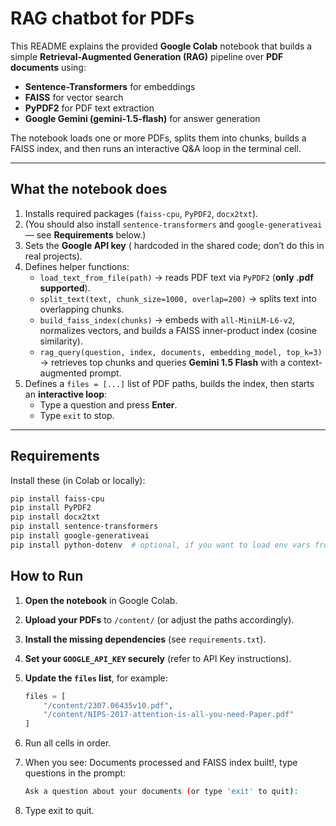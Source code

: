 # RAG chatbot for PDFs
This README explains the provided **Google Colab** notebook that builds a simple **Retrieval-Augmented Generation (RAG)** pipeline over **PDF documents** using:

- **Sentence-Transformers** for embeddings  
- **FAISS** for vector search  
- **PyPDF2** for PDF text extraction  
- **Google Gemini (gemini-1.5-flash)** for answer generation  

The notebook loads one or more PDFs, splits them into chunks, builds a FAISS index, and then runs an interactive Q&A loop in the terminal cell.

---

## What the notebook does

1. Installs required packages (`faiss-cpu`, `PyPDF2`, `docx2txt`).  
2. (You should also install `sentence-transformers` and `google-generativeai` — see **Requirements** below.)  
3. Sets the **Google API key** ( hardcoded in the shared code; don’t do this in real projects).  
4. Defines helper functions:
   - `load_text_from_file(path)` → reads PDF text via `PyPDF2` (**only .pdf supported**).  
   - `split_text(text, chunk_size=1000, overlap=200)` → splits text into overlapping chunks.  
   - `build_faiss_index(chunks)` → embeds with `all-MiniLM-L6-v2`, normalizes vectors, and builds a FAISS inner-product index (cosine similarity).  
   - `rag_query(question, index, documents, embedding_model, top_k=3)` → retrieves top chunks and queries **Gemini 1.5 Flash** with a context-augmented prompt.  
5. Defines a `files = [...]` list of PDF paths, builds the index, then starts an **interactive loop**:
   - Type a question and press **Enter**.  
   - Type `exit` to stop.  

---

## Requirements

Install these (in Colab or locally):

```bash
pip install faiss-cpu
pip install PyPDF2
pip install docx2txt
pip install sentence-transformers
pip install google-generativeai
pip install python-dotenv  # optional, if you want to load env vars from .env
```

## How to Run 

1. **Open the notebook** in Google Colab.  

2. **Upload your PDFs** to `/content/` (or adjust the paths accordingly).  

3. **Install the missing dependencies** (see `requirements.txt`).  

4. **Set your `GOOGLE_API_KEY` securely** (refer to API Key instructions).  

5. **Update the `files` list**, for example:  
   ```python
   files = [
       "/content/2307.06435v10.pdf",
       "/content/NIPS-2017-attention-is-all-you-need-Paper.pdf"
   ]
6. Run all cells in order.

7. When you see:
   Documents processed and FAISS index built!, type questions in the prompt:
   ```bash
   Ask a question about your documents (or type 'exit' to quit):
   ```
8. Type exit to quit.

